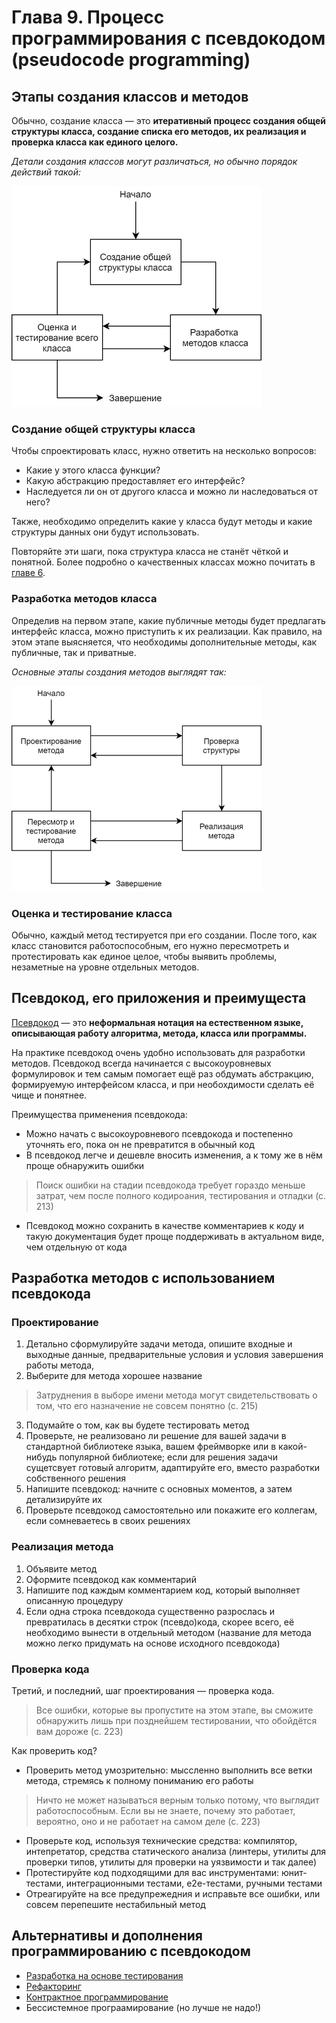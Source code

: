 # Глава 9. Процесс программирования с псевдокодом (pseudocode programming)

## Этапы создания классов и методов

Обычно, создание класса — это **итеративный процесс создания общей структуры класса, создание списка его методов, их реализация и проверка класса как единого целого.**

_Детали создания классов могут различаться, но обычно порядок действий такой:_

![Этапы создания классов](/images/chapter_9/1_class_development_stages.png)

### Создание общей структуры класса

Чтобы спроектировать класс, нужно ответить на несколько вопросов:

- Какие у этого класса функции?
- Какую абстракцию предоставляет его интерфейс?
- Наследуется ли он от другого класса и можно ли наследоваться от него?

Также, необходимо определить какие у класса будут методы и какие структуры данных они будут использовать.

Повторяйте эти шаги, пока структура класса не станёт чёткой и понятной. Более подробно о качественных классах можно почитать в [главе 6](chapter_6.md).

### Разработка методов класса

Определив на первом этапе, какие публичные методы будет предлагать интерфейс класса, можно приступить к их реализации. Как правило, на этом этапе выясняется, что необходимы дополнительные методы, как публичные, так и приватные.

_Основные этапы создания методов выглядят так:_

![Этапы создания методов](/images/chapter_9/2_method_development_stages.png)

### Оценка и тестирование класса

Обычно, каждый метод тестируется при его создании. После того, как класс становится работоспособным, его нужно пересмотреть и протестировать как единое целое, чтобы выявить проблемы, незаметные на уровне отдельных методов.

## Псевдокод, его приложения и преимущеста

[Псевдокод](https://en.wikipedia.org/wiki/Pseudocode) — это **неформальная нотация на естественном языке, описывающая работу алгоритма, метода, класса или программы.**

На практике псевдокод очень удобно использовать для разработки методов. Псевдокод всегда начинается с высокоуровневых формулировок и тем самым помогает ещё раз обдумать абстракцию, формируемую интерфейсом класса, и при необохдимости сделать её чище и понятнее.

Преимущества применения псевдокода:

- Можно начать с высокоуровневого псевдокода и постепенно уточнять его, пока он не превратится в обычный код
- В псевдокод легче и дешевле вносить изменения, а к тому же в нём проще обнаружить ошибки

> Поиск ошибки на стадии псевдокода требует гораздо меньше затрат, чем после полного кодироания, тестирования и отладки (с. 213)

- Псевдокод можно сохранить в качестве комментариев к коду и такую документация будет проще поддерживать в актуальном виде, чем отдельную от кода

## Разработка методов с использованием псевдокода

### Проектирование

1. Детально сформулируйте задачи метода, опишите входные и выходные данные, предварительные условия и условия завершения работы метода,
2. Выберите для метода хорошее название

> Затруднения в выборе имени метода могут свидетельствовать о том, что его назначение не совсем понятно (с. 215)

3. Подумайте о том, как вы будете тестировать метод
4. Проверьте, не реализовано ли решение для вашей задачи в стандартной библиотеке языка, вашем фреймворке или в какой-нибудь популярной библиотеке; если для решения задачи сущетсвует готовый алгоритм, адаптируйте его, вместо разработки собственного решения
5. Напишите псевдокод: начните с основных моментов, а затем детализируйте их
6. Проверьте псевдокод самостоятельно или покажите его коллегам, если сомневаетесь в своих решениях

### Реализация метода

1. Объявите метод
2. Оформите псевдокод как комментарий
3. Напишите под каждым комментарием код, который выполняет описанную процедуру
4. Если одна строка псевдокода существенно разрослась и превратилась в десятки строк (псевдо)кода, скорее всего, её необходимо вынести в отдельный методом (название для метода можно легко придумать на основе исходного псевдокода)

### Проверка кода

Третий, и последний, шаг проектирования — проверка кода.

> Все ошибки, которые вы пропустите на этом этапе, вы сможите обнаружить лишь при позднейшем тестировании, что обойдётся вам дороже (с. 223)

Как проверить код?

- Проверить метод умозрительно: мыссленно выполнить все ветки метода, стремясь к полному пониманию его работы

> Ничто не может называться верным только потому, что выглядит работоспособным. Если вы не знаете, почему это работает, вероятно, оно и не работает на самом деле (с. 223)

- Проверьте код, используя технические средства: компилятор, интепретатор, средства статического анализа (линтеры, утилиты для проверки типов, утилиты для проверки на уязвимости и так далее)
- Протестируйте код подходящими для вас инструментами: юнит-тестами, интеграционными тестами, e2e-тестами, ручными тестами
- Отреагируйте на все предупрежедния и исправьте все ошибки, или совсем перепешите нестабильный метод

## Альтернативы и дополнения программированию с псевдокодом

- [Разработка на основе тестирования](https://ru.wikipedia.org/wiki/%D0%A0%D0%B0%D0%B7%D1%80%D0%B0%D0%B1%D0%BE%D1%82%D0%BA%D0%B0_%D1%87%D0%B5%D1%80%D0%B5%D0%B7_%D1%82%D0%B5%D1%81%D1%82%D0%B8%D1%80%D0%BE%D0%B2%D0%B0%D0%BD%D0%B8%D0%B5)
- [Рефакторинг](https://ru.wikipedia.org/wiki/%D0%A0%D0%B5%D1%84%D0%B0%D0%BA%D1%82%D0%BE%D1%80%D0%B8%D0%BD%D0%B3)
- [Контрактное программирование](https://ru.wikipedia.org/wiki/%D0%9A%D0%BE%D0%BD%D1%82%D1%80%D0%B0%D0%BA%D1%82%D0%BD%D0%BE%D0%B5_%D0%BF%D1%80%D0%BE%D0%B3%D1%80%D0%B0%D0%BC%D0%BC%D0%B8%D1%80%D0%BE%D0%B2%D0%B0%D0%BD%D0%B8%D0%B5)
- Бессистемное програамирование (но лучше не надо!)

